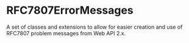 # RFC7807ErrorMessages
A set of classes and extensions to allow for easier creation and use of RFC7807 problem messages from Web API 2.x.
